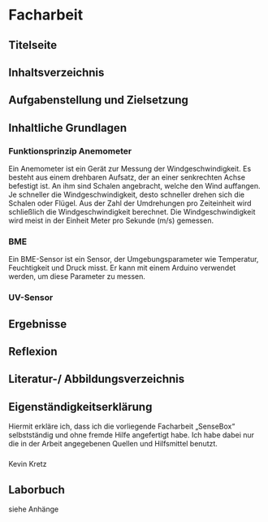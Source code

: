 # Facharbeit

## Titelseite

## Inhaltsverzeichnis

## Aufgabenstellung und Zielsetzung

## Inhaltliche Grundlagen
### Funktionsprinzip Anemometer
Ein Anemometer ist ein Gerät zur Messung der Windgeschwindigkeit.
Es besteht aus einem drehbaren Aufsatz, der an einer senkrechten Achse befestigt ist.
An ihm sind Schalen angebracht, welche den Wind auffangen.
Je schneller die Windgeschwindigkeit, desto schneller drehen sich die Schalen oder Flügel.
Aus der Zahl der Umdrehungen pro Zeiteinheit wird schließlich die Windgeschwindigkeit berechnet.
Die Windgeschwindigkeit wird meist in der Einheit Meter pro Sekunde (m/s) gemessen.

### BME
Ein BME-Sensor ist ein Sensor, der Umgebungsparameter wie Temperatur, Feuchtigkeit und Druck misst.
Er kann mit einem Arduino verwendet werden, um diese Parameter zu messen.

### UV-Sensor

### 


## Ergebnisse

## Reflexion

## Literatur-/ Abbildungsverzeichnis

## Eigenständigkeitserklärung
Hiermit erkläre ich, dass ich die vorliegende Facharbeit „SenseBox“ selbstständig und ohne
fremde Hilfe angefertigt habe.
Ich habe dabei nur die in der Arbeit angegebenen Quellen und Hilfsmittel benutzt.

###

Kevin Kretz

## Laborbuch
siehe Anhänge